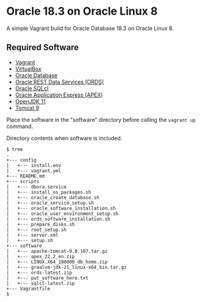# Oracle 18.3 on Oracle Linux 8

A simple Vagrant build for Oracle Database 18.3 on Oracle Linux 8.

## Required Software

* [Vagrant](https://www.vagrantup.com/downloads.html)
* [VirtualBox](https://www.virtualbox.org/wiki/Downloads)
* [Oracle Database](https://www.oracle.com/technetwork/database/enterprise-edition/downloads/oracle18c-linux-180000-5022980.html)
* [Oracle REST Data Services (ORDS)](https://www.oracle.com/technetwork/developer-tools/rest-data-services/downloads/)
* [Oracle SQLcl](https://www.oracle.com/tools/downloads/sqlcl-downloads.html)
* [Oracle Application Express (APEX)](https://www.oracle.com/tools/downloads/apex-downloads.html)
* [OpenJDK 11](https://adoptium.net/releases.html?variant=openjdk11&jvmVariant=hotspot)
* [Tomcat 9](https://tomcat.apache.org/download-90.cgi)

Place the software in the "software" directory before calling the `vagrant up` command.

Directory contents when software is included.

```
$ tree
.
+--- config
|   +--- install.env
|   +--- vagrant.yml
+--- README.md
+--- scripts
|   +--- dbora.service
|   +--- install_os_packages.sh
|   +--- oracle_create_database.sh
|   +--- oracle_service_setup.sh
|   +--- oracle_software_installation.sh
|   +--- oracle_user_environment_setup.sh
|   +--- ords_software_installation.sh
|   +--- prepare_disks.sh
|   +--- root_setup.sh
|   +--- server.xml
|   +--- setup.sh
+--- software
|   +--- apache-tomcat-9.0.107.tar.gz
|   +--- apex_22.2_en.zip
|   +--- LINUX.X64_180000_db_home.zip
|   +--- graalvm-jdk-21_linux-x64_bin.tar.gz
|   +--- ords-latest.zip
|   +--- put_software_here.txt
|   +--- sqlcl-latest.zip
+--- Vagrantfile
$
```